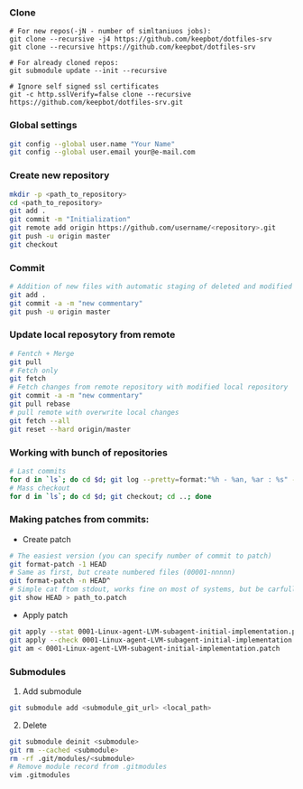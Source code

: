 ### Clone
```
# For new repos(-jN - number of simltaniuos jobs):
git clone --recursive -j4 https://github.com/keepbot/dotfiles-srv
git clone --recursive https://github.com/keepbot/dotfiles-srv

# For already cloned repos:
git submodule update --init --recursive

# Ignore self signed ssl certificates
git -c http.sslVerify=false clone --recursive https://github.com/keepbot/dotfiles-srv.git
```

### Global settings
```bash
git config --global user.name "Your Name"
git config --global user.email your@e-mail.com
```
### Create new repository
```bash
mkdir -p <path_to_repository>
cd <path_to_repository>
git add .
git commit -m "Initialization"
git remote add origin https://github.com/username/<repository>.git
git push -u origin master
git checkout 
```
### Commit
```bash
# Addition of new files with automatic staging of deleted and modified files
git add .
git commit -a -m "new commentary"
git push -u origin master
```
### Update local reposytory from remote
```bash
# Fentch + Merge
git pull
# Fetch only
git fetch
# Fetch changes from remote repository with modified local repository
git commit -a -m "new commentary"
git pull rebase
# pull remote with overwrite local changes
git fetch --all
git reset --hard origin/master
```
### Working with bunch of  repositories
```bash
# Last commits
for d in `ls`; do cd $d; git log --pretty=format:"%h - %an, %ar : %s" -1; cd ..; done
# Mass checkout
for d in `ls`; do cd $d; git checkout; cd ..; done
```

### Making patches from commits:
* Create patch 
```bash
# The easiest version (you can specify number of commit to patch) 
git format-patch -1 HEAD
# Same as first, but create numbered files (00001-nnnnn)
git format-patch -n HEAD^
# Simple cat ftom stdout, works fine on most of systems, but be carfull, if you have customized terminal (color tags, special symbols, etc.)
git show HEAD > path_to.patch
```
* Apply patch
```bash
git apply --stat 0001-Linux-agent-LVM-subagent-initial-implementation.patch
git apply --check 0001-Linux-agent-LVM-subagent-initial-implementation.patch
git am < 0001-Linux-agent-LVM-subagent-initial-implementation.patch
```

### Submodules
1. Add submodule
```bash
git submodule add <submodule_git_url> <local_path>
```
2. Delete 
```bash
git submodule deinit <submodule>    
git rm --cached <submodule>
rm -rf .git/modules/<submodule>
# Remove module record from .gitmodules
vim .gitmodules
```



